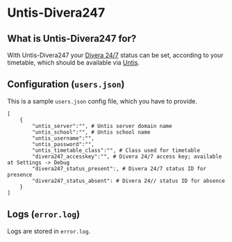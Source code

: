 # Untis-Divera247

## What is Untis-Divera247 for?
With Untis-Divera247 your [Divera 24/7](https://www.divera247.com/) status can be set, according to your timetable, which should be available via [Untis](https://www.untis.at/).

## Configuration (`users.json`)
This is a sample `users.json` config file, which you have to provide.
```
[
	{
		"untis_server":"", # Untis server domain name
		"untis_school":"", # Untis school name
		"untis_username":"",
		"untis_password":"",
		"untis_timetable_class":"", # Class used for timetable
		"divera247_accesskey":"", # Divera 24/7 access key; available at Settings -> Debug
		"divera247_status_present":, # Divera 24/7 status ID for presence
		"divera247_status_absent": # Divera 24// status ID for absence
	}
]
```

## Logs (`error.log`)
Logs are stored in `error.log`.
